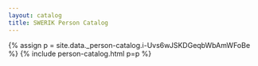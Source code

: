 ```yaml
---
layout: catalog
title: SWERIK Person Catalog
---
```

{% assign p = site.data._person-catalog.i-Uvs6wJSKDGeqbWbAmWFoBe %}
{% include person-catalog.html p=p %}

